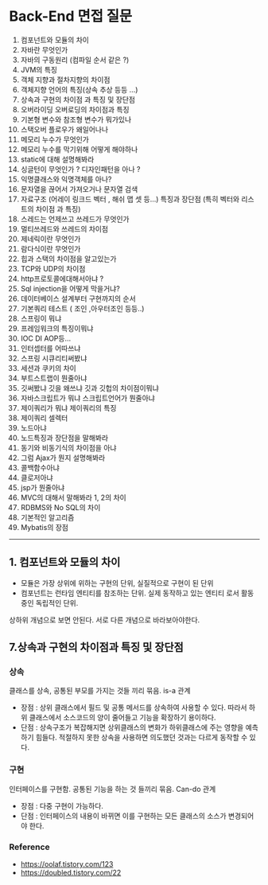 # Back-End 면접 질문

1. 컴포넌트와 모듈의 차이
2. 자바란 무엇인가
3. 자바의 구동원리 (컴파일 순서 같은 ?)
4. JVM의 특징
5. 객체 지향과 절차지향의 차이점
6. 객체지향 언어의 특징(상속 추상 등등 …)
7. 상속과 구현의 차이점 과 특징 및 장단점
8. 오버라이딩 오버로딩의 차이점과 특징
9. 기본형 변수와 참조형 변수가 뭐가있나
10. 스택오버 플로우가 왜일어나나
11. 메모리 누수가 무엇인가
12. 메모리 누수를 막기위해 어떻게 해야하나
13. static에 대해 설명해봐라
14. 싱글턴이 무엇인가 ? 디자인패턴을 아나 ?
15. 익명클래스와 익명객체를 아나?
16. 문자열을 끊어서 가져오거나 문자열 검색
17. 자료구조 (어레이 링크드 벡터 , 해쉬 맵 셋 등…) 특징과 장단점 (특히 벡터와 리스트의 차이점 과 특징)
18. 스레드는 언제쓰고 쓰레드가 무엇인가
19. 멀티쓰레드와 쓰레드의 차이점
20. 제네릭이란 무엇인가
21. 람다식이란 무엇인가
22. 힙과 스택의 차이점을 알고있는가
23. TCP와 UDP의 차이점
24. http프로토콜에대해서아냐 ?
25. Sql injection을 어떻게 막을거냐?
26. 데이터베이스 설계부터 구현까지의 순서
27. 기본쿼리 테스트 ( 조인 ,아우터조인 등등..)
28. 스프링이 뭐냐
29. 프레임워크의 특징이뭐냐
30. IOC DI AOP등…
31. 인터셉터를 어따쓰냐
32. 스프링 시큐리티써봤냐
33. 세션과 쿠키의 차이
34. 부트스트랩이 뭔줄아냐
35. 깃써봤냐 깃을 왜쓰냐 깃과 깃헙의 차이점이뭐냐
36. 자바스크립트가 뭐냐 스크립트언어가 뭔줄아냐
37. 제이쿼리가 뭐냐 제이쿼리의 특징
38. 제이쿼리 셀렉터
39. 노드아냐
40. 노드특징과 장단점을 말해봐라
41. 동기와 비동기식의 차이점을 아냐
42. 그럼 Ajax가 뭔지 설명해봐라
43. 콜백함수아냐
44. 클로저아냐
45. jsp가 뭔줄아냐
46. MVC의 대해서 말해봐라 1, 2의 차이
47. RDBMS와 No SQL의 차이
48. 기본적인 알고리즘
49. Mybatis의 장점

-------------------------

## 1. 컴포넌트와 모듈의 차이

* 모듈은 가장 상위에 위하는 구현의 단위, 실질적으로 구현이 된 단위
* 컴포넌트는 런타임 엔티티를 참조하는 단위. 실제 동작하고 있는 엔티티 로서 활동중인 독립적인 단위.

상하위 개념으로 보면 안된다. 서로 다른 개념으로 바라보아야한다.





## 7.상속과 구현의 차이점과 특징 및 장단점 

### 상속

클래스를 상속, 공통된 부모를 가지는 것들 끼리 묶음. is-a 관계

* 장점 : 상위 클래스에서 필드 및 공통 메서드를 상속하여 사용할 수 있다. 따라서 하위 클래스에서 소스코드의 양이 줄어들고 기능을 확장하기 용이하다.
* 단점 : 상속구조가 복잡해지면 상위클래스의 변화가 하위클래스에 주는 영향을 예측하기 힘들다. 적절하지 못한 상속을 사용하면 의도했던 것과는 다르게 동작할 수 있다.

### 구현

인터페이스를 구현함. 공통된 기능을 하는 것 들끼리 묶음. Can-do 관계

* 장점 : 다중 구현이 가능하다.
* 단점 : 인터페이스의 내용이 바뀌면 이를 구현하는 모든 클래스의 소스가 변경되어야 한다.









### Reference

* https://oolaf.tistory.com/123
* https://doubled.tistory.com/22